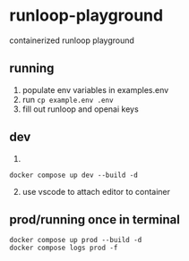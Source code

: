# runloop-playground

containerized runloop playground

## running

1. populate env variables in examples.env
2. run `cp example.env .env`
3. fill out runloop and openai keys

## dev

1.

```
docker compose up dev --build -d
```

2. use vscode to attach editor to container

## prod/running once in terminal

```
docker compose up prod --build -d
docker compose logs prod -f
```

